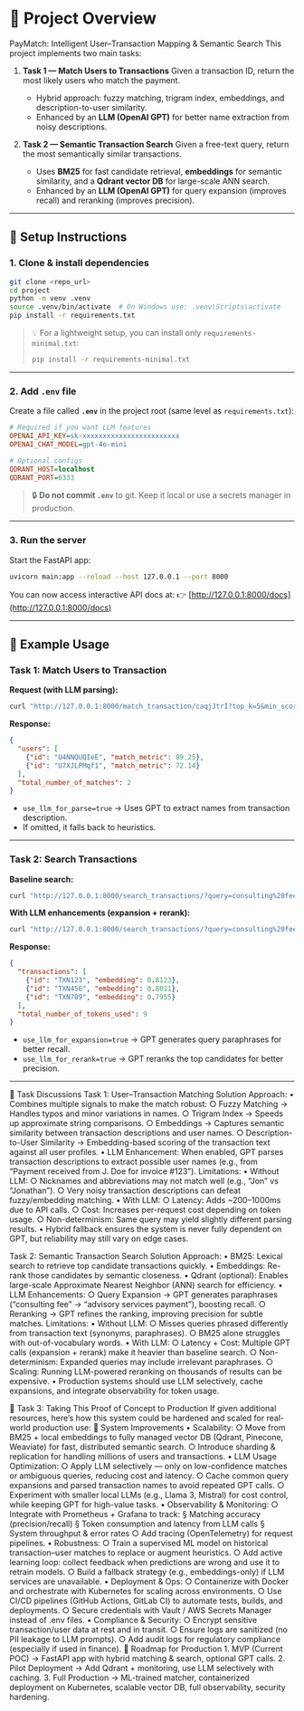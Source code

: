 # 🔹 Project Overview

PayMatch: Intelligent User–Transaction Mapping & Semantic Search
This project implements two main tasks:

1. **Task 1 — Match Users to Transactions**
   Given a transaction ID, return the most likely users who match the payment.

   * Hybrid approach: fuzzy matching, trigram index, embeddings, and description-to-user similarity.
   * Enhanced by an **LLM (OpenAI GPT)** for better name extraction from noisy descriptions.

2. **Task 2 — Semantic Transaction Search**
   Given a free-text query, return the most semantically similar transactions.

   * Uses **BM25** for fast candidate retrieval, **embeddings** for semantic similarity, and a **Qdrant vector DB** for large-scale ANN search.
   * Enhanced by an **LLM (OpenAI GPT)** for query expansion (improves recall) and reranking (improves precision).

---

## 🔹 Setup Instructions

### 1. Clone & install dependencies

```bash
git clone <repo_url>
cd project
python -m venv .venv
source .venv/bin/activate  # On Windows use: .venv\Scripts\activate
pip install -r requirements.txt
```

> 💡 For a lightweight setup, you can install only `requirements-minimal.txt`:
>
> ```bash
> pip install -r requirements-minimal.txt
> ```

---

### 2. Add `.env` file

Create a file called **`.env`** in the project root (same level as `requirements.txt`):

```ini
# Required if you want LLM features
OPENAI_API_KEY=sk-xxxxxxxxxxxxxxxxxxxxxxxx
OPENAI_CHAT_MODEL=gpt-4o-mini

# Optional configs
QDRANT_HOST=localhost
QDRANT_PORT=6333
```

> 🔒 **Do not commit `.env`** to git. Keep it local or use a secrets manager in production.

---

### 3. Run the server

Start the FastAPI app:

```bash
uvicorn main:app --reload --host 127.0.0.1 --port 8000
```

You can now access interactive API docs at:
👉 [http://127.0.0.1:8000/docs](http://127.0.0.1:8000/docs)

---

## 🔹 Example Usage

### Task 1: Match Users to Transaction

**Request (with LLM parsing):**

```bash
curl "http://127.0.0.1:8000/match_transaction/caqjJtrI?top_k=5&min_score=30&use_llm_for_parse=true"
```

**Response:**

```json
{
  "users": [
    {"id": "U4NNQUQIeE", "match_metric": 89.25},
    {"id": "U7XJLPMqf1", "match_metric": 72.14}
  ],
  "total_number_of_matches": 2
}
```

* `use_llm_for_parse=true` → Uses GPT to extract names from transaction description.
* If omitted, it falls back to heuristics.

---

### Task 2: Search Transactions

**Baseline search:**

```bash
curl "http://127.0.0.1:8000/search_transactions/?query=consulting%20fee&top_k=5"
```

**With LLM enhancements (expansion + rerank):**

```bash
curl "http://127.0.0.1:8000/search_transactions/?query=consulting%20fee&top_k=5&use_llm_for_expansion=true&use_llm_for_rerank=true"
```

**Response:**

```json
{
  "transactions": [
    {"id": "TXN123", "embedding": 0.8123},
    {"id": "TXN456", "embedding": 0.8011},
    {"id": "TXN789", "embedding": 0.7955}
  ],
  "total_number_of_tokens_used": 9
}
```

* `use_llm_for_expansion=true` → GPT generates query paraphrases for better recall.
* `use_llm_for_rerank=true` → GPT reranks the top candidates for better precision.

---

🔹 Task Discussions
Task 1: User–Transaction Matching
Solution Approach:
	• Combines multiple signals to make the match robust:
		○ Fuzzy Matching → Handles typos and minor variations in names.
		○ Trigram Index → Speeds up approximate string comparisons.
		○ Embeddings → Captures semantic similarity between transaction descriptions and user names.
		○ Description-to-User Similarity → Embedding-based scoring of the transaction text against all user profiles.
	• LLM Enhancement: When enabled, GPT parses transaction descriptions to extract possible user names (e.g., from “Payment received from J. Doe for invoice #123”).
Limitations:
	• Without LLM:
		○ Nicknames and abbreviations may not match well (e.g., “Jon” vs “Jonathan”).
		○ Very noisy transaction descriptions can defeat fuzzy/embedding matching.
	• With LLM:
		○ Latency: Adds ~200–1000ms due to API calls.
		○ Cost: Increases per-request cost depending on token usage.
		○ Non-determinism: Same query may yield slightly different parsing results.
	• Hybrid fallback ensures the system is never fully dependent on GPT, but reliability may still vary on edge cases.

Task 2: Semantic Transaction Search
Solution Approach:
	• BM25: Lexical search to retrieve top candidate transactions quickly.
	• Embeddings: Re-rank those candidates by semantic closeness.
	• Qdrant (optional): Enables large-scale Approximate Nearest Neighbor (ANN) search for efficiency.
	• LLM Enhancements:
		○ Query Expansion → GPT generates paraphrases (“consulting fee” → “advisory services payment”), boosting recall.
		○ Reranking → GPT refines the ranking, improving precision for subtle matches.
Limitations:
	• Without LLM:
		○ Misses queries phrased differently from transaction text (synonyms, paraphrases).
		○ BM25 alone struggles with out-of-vocabulary words.
	• With LLM:
		○ Latency + Cost: Multiple GPT calls (expansion + rerank) make it heavier than baseline search.
		○ Non-determinism: Expanded queries may include irrelevant paraphrases.
		○ Scaling: Running LLM-powered reranking on thousands of results can be expensive.
	• Production systems should use LLM selectively, cache expansions, and integrate observability for token usage.


🔹 Task 3: Taking This Proof of Concept to Production
If given additional resources, here’s how this system could be hardened and scaled for real-world production use:
🔧 System Improvements
	• Scalability:
		○ Move from BM25 + local embeddings to fully managed vector DB (Qdrant, Pinecone, Weaviate) for fast, distributed semantic search.
		○ Introduce sharding & replication for handling millions of users and transactions.
	• LLM Usage Optimization:
		○ Apply LLM selectively — only on low-confidence matches or ambiguous queries, reducing cost and latency.
		○ Cache common query expansions and parsed transaction names to avoid repeated GPT calls.
		○ Experiment with smaller local LLMs (e.g., Llama 3, Mistral) for cost control, while keeping GPT for high-value tasks.
	• Observability & Monitoring:
		○ Integrate with Prometheus + Grafana to track:
			§ Matching accuracy (precision/recall)
			§ Token consumption and latency from LLM calls
			§ System throughput & error rates
		○ Add tracing (OpenTelemetry) for request pipelines.
	• Robustness:
		○ Train a supervised ML model on historical transaction–user matches to replace or augment heuristics.
		○ Add active learning loop: collect feedback when predictions are wrong and use it to retrain models.
		○ Build a fallback strategy (e.g., embeddings-only) if LLM services are unavailable.
	• Deployment & Ops:
		○ Containerize with Docker and orchestrate with Kubernetes for scaling across environments.
		○ Use CI/CD pipelines (GitHub Actions, GitLab CI) to automate tests, builds, and deployments.
		○ Secure credentials with Vault / AWS Secrets Manager instead of .env files.
	• Compliance & Security:
		○ Encrypt sensitive transaction/user data at rest and in transit.
		○ Ensure logs are sanitized (no PII leakage to LLM prompts).
		○ Add audit logs for regulatory compliance (especially if used in finance).
🚀 Roadmap for Production
	1. MVP (Current POC) → FastAPI app with hybrid matching & search, optional GPT calls.
	2. Pilot Deployment → Add Qdrant + monitoring, use LLM selectively with caching.
	3. Full Production → ML-trained matcher, containerized deployment on Kubernetes, scalable vector DB, full observability, security hardening.


